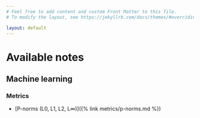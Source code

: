 ```yaml
---
# Feel free to add content and custom Front Matter to this file.
# To modify the layout, see https://jekyllrb.com/docs/themes/#overriding-theme-defaults

layout: default
---
```


# Available notes

## Machine learning

### Metrics

 - [P-norms (L0, L1, L2, L∞)]({% link metrics/p-norms.md %})
